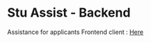 # Stu Assist - Backend

Assistance for applicants
Frontend client : [Here](https://github.com/mohammadJaliliTorkamani/stu_assist)
